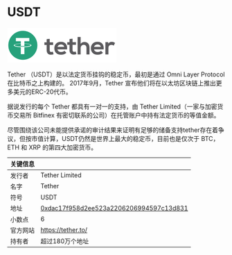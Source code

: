 # USDT

![](../../.gitbook/assets/image%20%281%29.png)

Tether （USDT）是以法定货币挂钩的稳定币，最初是通过 Omni Layer Protocol 在比特币之上构建的。 2017年9月，Tether 宣布他们将在以太坊区块链上推出更多美元的ERC-20代币。

据说发行的每个 Tether 都具有一对一的支持，由 Tether Limited（一家与加密货币交易所 Bitfinex 有密切联系的公司）在托管账户中持有法定货币的等值金额。

尽管围绕该公司未能提供承诺的审计结果来证明有足够的储备支持tether存在着争议，但按市值计算，USDT仍然是世界上最大的稳定币，目前也是仅次于 BTC，ETH 和 XRP 的第四大加密货币。

| 关键信息 |  |
| :--- | :--- |
| 发行者 | Tether Limited |
| 名字 | Tether |
| 符号 | USDT |
| 地址 | [0xdac17f958d2ee523a2206206994597c13d831](https://etherscan.io/token/0xdac17f958d2ee523a2206206994597c13d831ec7) |
| 小数点 | 6 |
| 官方网站 | [https://tether.to/ ](https://tether.to/%20) |
| 持有者 | 超过180万个地址 |

